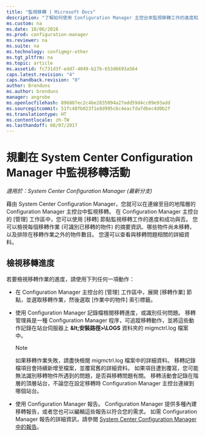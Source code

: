 ```yaml
---
title: "監視移轉 | Microsoft Docs"
description: "了解如何使用 Configuration Manager 主控台來監視移轉工作的進度和成功與否。"
ms.custom: na
ms.date: 10/06/2016
ms.prod: configuration-manager
ms.reviewer: na
ms.suite: na
ms.technology: configmgr-other
ms.tgt_pltfrm: na
ms.topic: article
ms.assetid: fc731d3f-edd7-4049-b17b-653d6693a564
caps.latest.revision: "4"
caps.handback.revision: "0"
author: Brenduns
ms.author: brenduns
manager: angrobe
ms.openlocfilehash: 896807ec2c4be2835094a27add59d4cc09e93add
ms.sourcegitcommit: 51fc48fb023f1e8d995c6c4eacfda7dbec4d0b2f
ms.translationtype: HT
ms.contentlocale: zh-TW
ms.lasthandoff: 08/07/2017
---
```

# <a name="planning-to-monitor-migration-activity-in-system-center-configuration-manager"></a>規劃在 System Center Configuration Manager 中監視移轉活動

*適用於：System Center Configuration Manager (最新分支)*

藉由 System Center Configuration Manager，您就可以在連線至目的地階層的 Configuration Manager 主控台中監視移轉。 在 Configuration Manager 主控台的 [管理] 工作區中，您可以使用 [移轉] 節點監視移轉工作的進度和成功與否。 您可以檢視每個移轉作業 (可識別已移轉的物件) 的摘要資訊、哪些物件尚未移轉，以及排除在移轉作業之外的物件數目。 您還可以查看與移轉問題相關的詳細資料。  

## <a name="view-migration-progress"></a>檢視移轉進度  
 若要檢視移轉作業的進度，請使用下列任何一項動作：  

-   在 Configuration Manager 主控台的 [管理] 工作區中，展開 [移轉作業] 節點，並選取移轉作業，然後選取 [作業中的物件] 索引標籤。  

-   使用 Configuration Manager 記錄檔檢閱移轉進度，或識別任何問題。 移轉管理員是一種 Configuration Manager 程序，可追蹤移轉動作，並將這些動作記錄在站台伺服器上 **\&lt;安裝路徑\>\\LOGS** 資料夾的 migmctrl.log 檔案中。  

    > [!NOTE]  
    >  如果移轉作業失敗，請盡快檢閱 migmctrl.log 檔案中的詳細資料。 移轉記錄檔項目會持續新增至檔案，並覆寫舊的詳細資料。 如果項目遭到覆寫，您可能無法識別移轉物件所遇到的問題，是否與移轉問題有關。 移轉活動會記錄在階層的頂層站台，不論您在設定移轉時 Configuration Manager 主控台連線到哪個站台。  

-   使用 Configuration Manager 報告。 Configuration Manager 提供多種內建移轉報告，或者您也可以編輯這些報告以符合您的需求。 如需 Configuration Manager 報告的詳細資訊，請參閱 [System Center Configuration Manager 中的報告](../../core/servers/manage/reporting.md)。  
